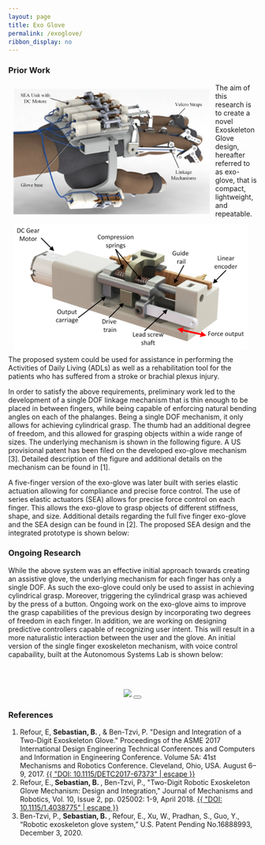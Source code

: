 ```yaml
---
layout: page
title: Exo Glove
permalink: /exoglove/
ribbon_display: no
---
```


### Prior Work
<img align="left" style="padding: 10px" src="/images/exo/exo.png" alt="Picture not available" width="400" height="255">
<img align="left" style="padding: 10px" src="/images/exo/sea.png" alt="Picture not available" width="475" height="255">


The aim of this research is to create a novel Exoskeleton Glove design, hereafter referred to as exo-glove,  that is compact, lightweight, and repeatable. The proposed system could be used for assistance in performing the Activities of Daily Living (ADLs) as well as a rehabilitation tool for the patients who has suffered from a stroke or brachial plexus injury. 


In order to satisfy the above requirements, preliminary work led to the development of a single DOF linkage mechanism that is thin enough to be placed in between fingers, while being capable of enforcing natural bending angles on each of the phalanges. Being a single DOF mechanism, it only allows for achieving cylindrical grasp. The thumb had an additional degree of freedom, and this allowed for grasping objects within a wide range of sizes. The underlying mechanism is shown in the following figure. A US provisional patent has been filed on the developed exo-glove mechanism [3]. Detailed description of the figure and additional details on the mechanism can be found in [1]. 


A five-finger version of the exo-glove was later built with series elastic actuation allowing for compliance and precise force control. The use of series elastic actuators (SEA) allows for precise force control on each finger. This allows the exo-glove to grasp objects of different stiffness, shape, and size. Additional details regarding the full five finger exo-glove and the SEA design can be found in [2]. The proposed SEA design and the integrated prototype is shown below:

### Ongoing Research 

While the above system was an effective initial approach towards creating an assistive glove, the underlying mechanism for each finger has only a single DOF. As such the exo-glove could only be used to assist in achieving cylindrical grasp. Moreover, triggering the cylindrical grasp was achieved by the press of a button. Ongoing work on the exo-glove aims to improve the grasp capabilities of the previous design by incorporating two degrees of freedom in each finger. In addition, we are working on designing predictive controllers capable of recognizing user intent. This will result in a more naturalistic interaction between the user and the glove. An initial version of the single finger exoskeleton mechanism, with voice control capabaility, built at the Autonomous Systems Lab is shown below:

<br><br>
<div class="video">
<div class="video__youtube" data-youtube>
<center>
<img src="https://img.youtube.com/vi/z1tforALG-8/1.jpg" class="video__placeholder" />
<button class="video__button" data-youtube-button="https://www.youtube.com/watch?v=z1tforALG-8" >
</button>
</center>

### References
<ol>

<li> Refour, E, <strong> Sebastian, B. </strong>, & Ben-Tzvi, P. "Design and Integration of a Two-Digit Exoskeleton Glove." Proceedings of the ASME 2017 International Design Engineering Technical Conferences and Computers and Information in Engineering Conference. Volume 5A: 41st Mechanisms and Robotics Conference. Cleveland, Ohio, USA. August 6–9, 2017. <a href="https://doi.org/10.1115/DETC2017-67373"> {{ "DOI: 10.1115/DETC2017-67373" | escape }}</a> </li> 

<li> Refour, E.,<strong> Sebastian, B. </strong>, Ben-Tzvi, P., "Two-Digit Robotic Exoskeleton Glove Mechanism: Design and Integration," Journal of Mechanisms and Robotics, Vol. 10, Issue 2, pp. 025002: 1-9, April 2018. <a href="https://doi.org/10.1115/1.4038775"> {{ "DOI: 10.1115/1.4038775" | escape }}</a> </li>

<li> Ben-Tzvi, P., <strong> Sebastian, B. </strong>, Refour, E., Xu, W., Pradhan, S., Guo, Y., “Robotic exoskeleton glove system,” U.S. Patent Pending No.16888993, December 3, 2020. </li>
